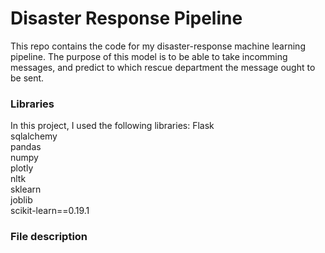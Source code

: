 # Disaster Response Pipeline
This repo contains the code for my disaster-response machine learning pipeline. The purpose of this model is to be able to take incomming messages, and predict to which
rescue department the message ought to be sent.
### Libraries
In this project, I used the following libraries:
Flask<br/>
sqlalchemy<br/>
pandas <br/>
numpy<br/>
plotly<br/>
nltk<br/>
sklearn<br/>
joblib<br/>
scikit-learn==0.19.1<br/>

### File description

